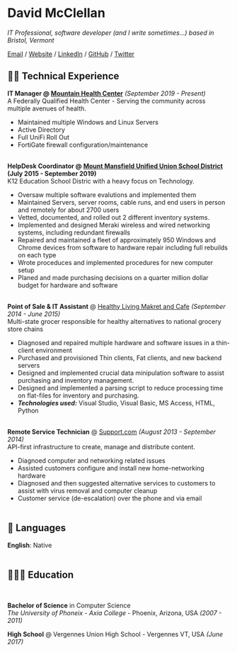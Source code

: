 # David McClellan

_IT Professional, software developer (and I write sometimes...) based in Bristol, Vermont_ <br>

[Email](mailto:david.mcclellan.p@gmail.com) / [Website](https://hacdan.org/) / [LinkedIn](https://www.linkedin.com/in/david-mcclellan-a02ab731/) / [GitHub](https://github.com/hacdan/) / [Twitter](https://twitter.com/_hacdan/)

## 👨‍💻 Technical Experience

**IT Manager @ [Mountain Health Center](http://mountainhealthcenter.com)**  _(September 2019 - Present)_ <br>
A Federally Qualified Health Center - Serving the community across multiple avenues of health.
  - Maintained multiple Windows and Linux Servers
  - Active Directory
  - Full UniFi Roll Out
  - FortiGate firewall configuration/maintenance
<br><br>

**HelpDesk Coordinator @ [Mount Mansfield Unified Union School District](https://www.mmuusd.org/) (July 2015 - September 2019)**<br>
K12 Education School Distric with a heavy focus on Technology.
  - Oversaw multiple software evalutions and implemented them
  - Maintained Servers, server rooms, cable runs, and end users in person and remotely for about 2700 users
  - Vetted, documented, and rolled out 2 different inventory systems.
  - Implemented and designed Meraki wireless and wired networking systems, including redundant firewalls
  - Repaired and maintained a fleet of approximately 950 Windows and Chrome devices from software to hardware repair including full rebuilds on each type
  - Wrote proceduces and implemented procedures for new computer setup
  - Planed and made purchasing decisions on a quarter million dollar budget for hardware and software
    <br><br>

**Point of Sale & IT Assistant** @ [Healthy Living Makret and Cafe](https://healthylivingmarket.com/) _(September 2014 - June 2015)_ <br>
Multi-state grocer responsible for healthy alternatives to national grocery store chains
  - Diagnosed and repaired multiple hardware and software issues in a thin-client environment
  - Purchased and provisioned Thin clients, Fat clients, and new backend servers
  - Designed and implemented crucial data minipulation software to assist purchasing and inventory management. 
  - Designed and implemented a parsing script to reduce processing time on flat-files for inventory and purchasing.
  - **_Technologies used:_** Visual Studio, Visual Basic, MS Access, HTML, Python
  <br><br>

**Remote Service Technician** @ [Support.com](https://www.support.com/) _(August 2013 - September 2014)_ <br>
API-first infrastructure to create, manage and distribute content.
  - Diagnoed computer and networking related issues
  - Assisted customers configure and install new home-networking hardware
  - Diagnosed and then suggested alternative services to customers to assist with virus removal and computer cleanup
  - Customer service (de-escalation) over the phone and via email
    <br><br>
    
## 💬 Languages

**English**: Native <br>
<br>

## 👩🏼‍🎓 Education
<br>

**Bachelor of Science** in Computer Science<br>
_The University of Phoneix - Axia College_ - Phoenix, Arizona, USA _(2007 - 2011)_

**High School** @ Vergennes Union High School - Vergennes VT, USA _(June 2017)_

